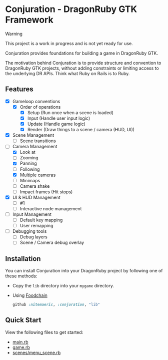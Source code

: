# Conjuration - DragonRuby GTK Framework

> [!WARNING]
> This project is a work in progress and is not yet ready for use.

Conjuration provides foundations for building a game in DragonRuby GTK.

The motivation behind Conjuration is to provide structure and convention to DragonRuby GTK projects,
without adding constraints or limiting access to the underlying DR APIs. Think what Ruby on Rails is to Ruby.

## Features

- [x] Gameloop conventions
  - [x] Order of operations
    - [x] Setup (Run once when a scene is loaded)
    - [x] Input (Handle user input logic)
    - [x] Update (Handle game logic)
    - [x] Render (Draw things to a scene / camera (HUD, UI))
- [x] Scene Management
  - [ ] Scene transitions
- [ ] Camera Management
  - [x] Look at
  - [ ] Zooming
  - [x] Panning
  - [ ] Following
  - [x] Multiple cameras
  - [ ] Minimaps
  - [ ] Camera shake
  - [ ] Impact frames (Hit stops)
- [x] UI & HUD Management
  - [ ] #1
  - [ ] Interactive node management
- [ ] Input Management
  - [ ] Default key mapping
  - [ ] User remapping
- [ ] Debugging tools
  - [ ] Debug layers
  - [ ] Scene / Camera debug overlay

## Installation

You can install Conjuration into your DragonRuby project by following one of these methods:

- Copy the `lib` directory into your `mygame` directory.

- Using [Foodchain](https://github.com/pvande/foodchain)

  ```ruby
  github :nitemaeric, :conjuration, "lib"
  ```

## Quick Start

View the following files to get started:

- [main.rb](demo/mygame/app/main.rb)
- [game.rb](demo/mygame/app/game.rb)
- [scenes/menu_scene.rb](demo/mygame/app/scenes/menu_scene.rb)

